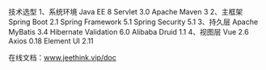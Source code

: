 ﻿
技术选型
1、系统环境
Java EE 8
Servlet 3.0
Apache Maven 3
2、主框架
Spring Boot 2.1
Spring Framework 5.1
Spring Security 5.1
3、持久层
Apache MyBatis 3.4
Hibernate Validation 6.0
Alibaba Druid 1.1
4、视图层
Vue 2.6
Axios 0.18
Element UI 2.11

在线文档：www.jeethink.vip/doc




